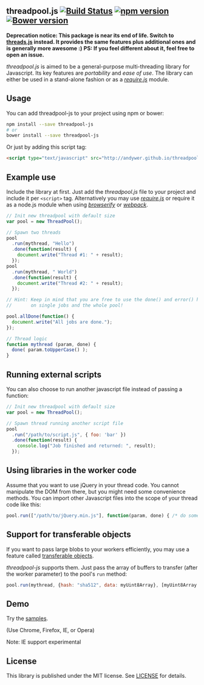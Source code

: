 ## threadpool.js [![Build Status](https://travis-ci.org/andywer/threadpool-js.svg?branch=master)](https://travis-ci.org/andywer/threadpool-js) [![npm version](https://badge.fury.io/js/threadpool-js.svg)](http://badge.fury.io/js/threadpool-js) [![Bower version](https://badge.fury.io/bo/threadpool-js.svg)](http://badge.fury.io/bo/threadpool-js)

__Deprecation notice: This package is near its end of life. Switch to [threads.js](https://github.com/andywer/threads.js) instead. It provides the same features plus additional ones and is generally more awesome :)__
__PS: If you feel different about it, feel free to open an issue.__

_threadpool.js_ is aimed to be a general-purpose multi-threading library for Javascript.
Its key features are *portability* and *ease of use*. The library can either be used in a stand-alone fashion or as a *[require.js](http://requirejs.org/)* module.

## Usage

You can add threadpool-js to your project using npm or bower:

```bash
npm install --save threadpool-js
# or
bower install --save threadpool-js
```

Or just by adding this script tag:

```html
<script type="text/javascript" src="http://andywer.github.io/threadpool-js/dist/threadpool.min.js"></script>
```

## Example use

Include the library at first. Just add the *threadpool.js* file to your project and include it per `<script>` tag.
Alternatively you may use *[require.js](http://requirejs.org/)* or require it as a node.js module when using *[browserify](http://browserify.org/)* or *[webpack](http://webpack.github.io/)*.

```javascript
// Init new threadpool with default size
var pool = new ThreadPool();

// Spawn two threads
pool
  .run(mythread, "Hello")
  .done(function(result) {
    document.write("Thread #1: " + result);
  });
pool
  .run(mythread, " World")
  .done(function(result) {
    document.write("Thread #2: " + result);
  });

// Hint: Keep in mind that you are free to use the done() and error() handlers
//       on single jobs and the whole pool!

pool.allDone(function() {
  document.write("All jobs are done.");
});

// Thread logic
function mythread (param, done) {
  done( param.toUpperCase() );
}
```

## Running external scripts

You can also choose to run another javascript file instead of passing a function:

```javascript
// Init new threadpool with default size
var pool = new ThreadPool();

// Spawn thread running another script file
pool
  .run("/path/to/script.js", { foo: 'bar' })
  .done(function(result) {
    console.log("Job finished and returned: ", result);
  });
```

## Using libraries in the worker code

Assume that you want to use jQuery in your thread code. You cannot manipulate the DOM from there, but you might need some convenience methods. You can import other Javascript files into the scope of your thread code like this:

```javascript
pool.run(["/path/to/jQuery.min.js"], function(param, done) { /* do something awesome */ });
```


## Support for transferable objects

If you want to pass large blobs to your workers efficiently, you may use a feature called [transferable objects](https://developer.mozilla.org/en/docs/Web/Guide/Performance/Using_web_workers#Passing_data_by_transferring_ownership_(transferable_objects)).

_threadpool-js_ supports them. Just pass the array of buffers to transfer (after the worker parameter) to the pool's `run` method:

```javascript
pool.run(mythread, {hash: "sha512", data: myUint8Array}, [myUint8Array.buffer]);
```


## Demo

Try the [samples](http://andywer.github.io/threadpool-js/samples/index.html).

(Use Chrome, Firefox, IE, or Opera)

Note: IE support experimental

## License

This library is published under the MIT license. See [LICENSE](https://raw.githubusercontent.com/andywer/threadpool-js/master/LICENSE) for details.
